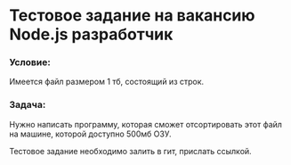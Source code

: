 # Тестовое задание на вакансию Node.js разработчик

### **Условие:**

Имеется файл размером 1 тб, состоящий из строк.

### **Задача:**

Нужно написать программу, которая сможет отсортировать этот файл на машине, которой доступно 500мб ОЗУ.

Тестовое задание необходимо залить в гит, прислать ссылкой.

















